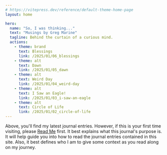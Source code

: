 ```yaml
---
# https://vitepress.dev/reference/default-theme-home-page
layout: home

hero:
  name: "So, I was thinking..."
  text: "Musings by Greg Marine"
  tagline: Behind the curtain of a curious mind.
  actions:
    - theme: brand
      text: Blessings
      link: /2025/01/06_blessings
    - theme: alt
      text: Dawn
      link: /2025/01/05_dawn
    - theme: alt
      text: Weird Day
      link: /2025/01/04_weird-day
    - theme: alt
      text: I Saw an Eagle!
      link: /2025/01/03_i-saw-an-eagle
    - theme: alt
      text: Circle of Life
      link: /2025/01/02_circle-of-life
---
```


Above, you'll find my latest journal entries. However, if this is your first time visiting, please [Read Me](read-me) first. It best explains what this journal's purpose is. It will help guide you into how to read the journal entries contained in this site. Also, it best defines who I am to give some context as you read along on my journey.